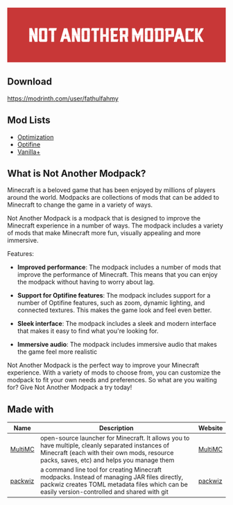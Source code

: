 ![Not Another Modpack](https://github.com/fathulfahmy/not-another-modpack/blob/main/assets/banner-red.png?raw=true)

## Download
https://modrinth.com/user/fathulfahmy

## Mod Lists
- [Optimization](optimization.md)  
- [Optifine](optifine.md)  
- [Vanilla+](vanilla.md)  

## What is Not Another Modpack?
Minecraft is a beloved game that has been enjoyed by millions of players around the world. Modpacks are collections of mods that can be added to Minecraft to change the game in a variety of ways.

Not Another Modpack is a modpack that is designed to improve the Minecraft experience in a number of ways. The modpack includes a variety of mods that make Minecraft more fun, visually appealing and more immersive.

Features:

- **Improved performance**: The modpack includes a number of mods that improve the performance of Minecraft. This means that you can enjoy the modpack without having to worry about lag.

- **Support for Optifine features**: The modpack includes support for a number of Optifine features, such as zoom, dynamic lighting, and connected textures. This makes the game look and feel even better.

- **Sleek interface**: The modpack includes a sleek and modern interface that makes it easy to find what you're looking for.

- **Immersive audio**: The modpack includes immersive audio that makes the game feel more realistic

Not Another Modpack is the perfect way to improve your Minecraft experience. With a variety of mods to choose from, you can customize the modpack to fit your own needs and preferences. So what are you waiting for? Give Not Another Modpack a try today!

## Made with

| Name                                             | Description                                                                                                                                                                                   | Website                                 |
| ------------------------------------------------ | --------------------------------------------------------------------------------------------------------------------------------------------------------------------------------------------- | --------------------------------------- |
| [ MultiMC ](https://multimc.org/)                | open-source launcher for Minecraft. It allows you to have multiple, cleanly separated instances of Minecraft (each with their own mods, resource packs, saves, etc) and helps you manage them | [ MultiMC ](https://github.com/MultiMC) |
| [ packwiz ](https://github.com/MultiMC/Launcher) | a command line tool for creating Minecraft modpacks. Instead of managing JAR files directly, packwiz creates TOML metadata files which can be easily version-controlled and shared with git   | [ packwiz ](https://github.com/packwiz) |
